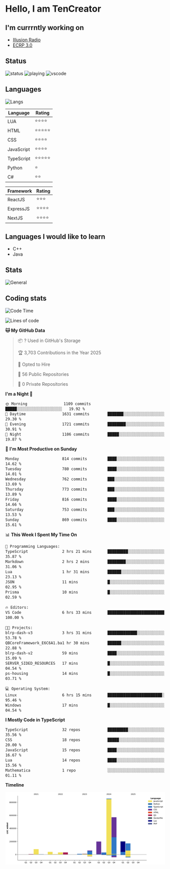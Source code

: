 # Hello, I am TenCreator

## I'm currrntly working on
- [Illusion Radio](https://illusionradio.co.uk/)
- [ECRP 3.0](http://github.com/Emerald-Coast-Roleplay/)

## Status
![status](https://api.statusbadges.me/badge/status/518334475038359555?simple=true&style=for-the-badge)
![playing](https://api.statusbadges.me/badge/playing/518334475038359555?style=for-the-badge)
![vscode](https://api.statusbadges.me/badge/vscode/518334475038359555?style=for-the-badge)

## Languages
![Langs](https://github-readme-stats.vercel.app/api/top-langs/?username=tencreator&layout=compact&theme=radical)


|Language|Rating|
|--------|------|
|LUA|⭐️⭐️⭐️⭐️|
|HTML|⭐️⭐️⭐️⭐️⭐️|
|CSS|⭐️⭐️⭐️⭐️|
|JavaScript|⭐️⭐️⭐️⭐️|
|TypeScript|⭐️⭐️⭐️⭐️⭐️|
|Python|⭐️|
|C#|⭐️⭐️ |

|Framework|Rating|
|--------|------|
|ReactJS|⭐️⭐️⭐|
|ExpressJS|⭐️⭐️⭐️⭐️|
|NextJS|⭐️⭐️⭐⭐️|

## Languages I would like to learn
- C++
- Java

## Stats
![General](https://github-readme-stats.vercel.app/api?username=tencreator&show_icons=true&theme=radical)

## Coding stats

<!--START_SECTION:waka-->
![Code Time](http://img.shields.io/badge/Code%20Time-625%20hrs%202%20mins-blue)

![Lines of code](https://img.shields.io/badge/From%20Hello%20World%20I%27ve%20Written-2.3%20million%20lines%20of%20code-blue)

**🐱 My GitHub Data** 

> 📦 ? Used in GitHub's Storage 
 > 
> 🏆 3,703 Contributions in the Year 2025
 > 
> 💼 Opted to Hire
 > 
> 📜 56 Public Repositories 
 > 
> 🔑 0 Private Repositories 
 > 
**I'm a Night 🦉** 

```text
🌞 Morning                1109 commits        █████░░░░░░░░░░░░░░░░░░░░   19.92 % 
🌆 Daytime                1631 commits        ███████░░░░░░░░░░░░░░░░░░   29.30 % 
🌃 Evening                1721 commits        ████████░░░░░░░░░░░░░░░░░   30.91 % 
🌙 Night                  1106 commits        █████░░░░░░░░░░░░░░░░░░░░   19.87 % 
```
📅 **I'm Most Productive on Sunday** 

```text
Monday                   814 commits         ████░░░░░░░░░░░░░░░░░░░░░   14.62 % 
Tuesday                  780 commits         ████░░░░░░░░░░░░░░░░░░░░░   14.01 % 
Wednesday                762 commits         ███░░░░░░░░░░░░░░░░░░░░░░   13.69 % 
Thursday                 773 commits         ███░░░░░░░░░░░░░░░░░░░░░░   13.89 % 
Friday                   816 commits         ████░░░░░░░░░░░░░░░░░░░░░   14.66 % 
Saturday                 753 commits         ███░░░░░░░░░░░░░░░░░░░░░░   13.53 % 
Sunday                   869 commits         ████░░░░░░░░░░░░░░░░░░░░░   15.61 % 
```


📊 **This Week I Spent My Time On** 

```text
💬 Programming Languages: 
TypeScript               2 hrs 21 mins       █████████░░░░░░░░░░░░░░░░   35.87 % 
Markdown                 2 hrs 2 mins        ████████░░░░░░░░░░░░░░░░░   31.06 % 
Lua                      1 hr 31 mins        ██████░░░░░░░░░░░░░░░░░░░   23.13 % 
JSON                     11 mins             █░░░░░░░░░░░░░░░░░░░░░░░░   02.95 % 
Prisma                   10 mins             █░░░░░░░░░░░░░░░░░░░░░░░░   02.59 % 

🔥 Editors: 
VS Code                  6 hrs 33 mins       █████████████████████████   100.00 % 

🐱‍💻 Projects: 
blrp-dash-v3             3 hrs 31 mins       █████████████░░░░░░░░░░░░   53.78 % 
QBCoreFramework_E6C6A1.ba1 hr 30 mins        ██████░░░░░░░░░░░░░░░░░░░   22.88 % 
blrp-dash-v2             59 mins             ████░░░░░░░░░░░░░░░░░░░░░   15.09 % 
SERVER_SIDED_RESOURCES   17 mins             █░░░░░░░░░░░░░░░░░░░░░░░░   04.54 % 
ps-housing               14 mins             █░░░░░░░░░░░░░░░░░░░░░░░░   03.71 % 

💻 Operating System: 
Linux                    6 hrs 15 mins       ████████████████████████░   95.46 % 
Windows                  17 mins             █░░░░░░░░░░░░░░░░░░░░░░░░   04.54 % 
```

**I Mostly Code in TypeScript** 

```text
TypeScript               32 repos            █████████░░░░░░░░░░░░░░░░   35.56 % 
CSS                      18 repos            █████░░░░░░░░░░░░░░░░░░░░   20.00 % 
JavaScript               15 repos            ████░░░░░░░░░░░░░░░░░░░░░   16.67 % 
Lua                      14 repos            ████░░░░░░░░░░░░░░░░░░░░░   15.56 % 
Mathematica              1 repo              ░░░░░░░░░░░░░░░░░░░░░░░░░   01.11 % 
```



**Timeline**

![Lines of Code chart](https://raw.githubusercontent.com/tencreator/tencreator/main/assets/bar_graph.png)


<!--END_SECTION:waka-->
